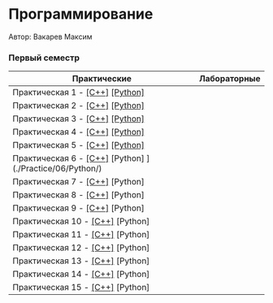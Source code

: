 # Программирование

Автор: Вакарев Максим

### Первый семестр

| Практические | Лабораторные |
| ------------ | ------------ |
| Практическая 1 - [[C++]](./Practice/01/C++/) [[Python]](./Practice/01/Python/) |  |
| Практическая 2 - [[C++]](./Practice/02/C++/) [[Python]](./Practice/02/Python/) |  |
| Практическая 3 - [[C++]](./Practice/03/C++/) [[Python]](./Practice/03/Python/) |  |
| Практическая 4 - [[C++]](./Practice/04/C++/) [[Python]](./Practice/04/Python/) |  |
| Практическая 5 - [[C++]](./Practice/05/C++/) [[Python]](./Practice/05/Python/) |  |
| Практическая 6 - [[C++]](./Practice/06/C++/) [Python] ](./Practice/06/Python/) |  |
| Практическая 7 - [[C++]](./Practice/07/C++/) [Python] |  |
| Практическая 8 - [[C++]](./Practice/08/C++/) [Python] |  |
| Практическая 9 - [[C++]](./Practice/09/C++/) [Python] |  |
| Практическая 10 - [[C++]](./Practice/10/C++/) [Python] |  |
| Практическая 11 - [[C++]](./Practice/11/C++/) [Python] |  |
| Практическая 12 - [[C++]](./Practice/12/C++/) [Python] |  |
| Практическая 13 - [[C++]](./Practice/13/C++/) [Python] |  |
| Практическая 14 - [[C++]](./Practice/14/C++/) [Python] |  |
| Практическая 15 - [[C++]](./Practice/15/C++/) [Python] |  |

